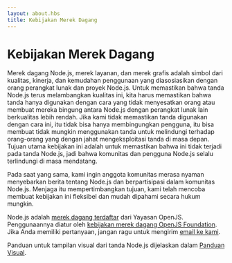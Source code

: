```yaml
---
layout: about.hbs
title: Kebijakan Merek Dagang
---
```


# Kebijakan Merek Dagang

Merek dagang Node.js, merek layanan, dan merek grafis adalah simbol dari
kualitas, kinerja, dan kemudahan penggunaan yang diasosiasikan dengan orang
perangkat lunak dan proyek Node.js. Untuk memastikan bahwa tanda Node.js terus
melambangkan kualitas ini, kita harus memastikan bahwa tanda hanya digunakan dengan cara
yang tidak menyesatkan orang atau membuat mereka bingung antara Node.js dengan perangkat lunak lain
berkualitas lebih rendah. Jika kami tidak memastikan tanda digunakan dengan cara ini, itu tidak bisa
hanya membingungkan pengguna, itu bisa membuat tidak mungkin menggunakan tanda untuk melindungi
terhadap orang-orang yang dengan jahat mengeksploitasi tanda di masa depan. Tujuan utama
kebijakan ini adalah untuk memastikan bahwa ini tidak terjadi pada tanda Node.js, jadi
bahwa komunitas dan pengguna Node.js selalu terlindungi di masa mendatang.

Pada saat yang sama, kami ingin anggota komunitas merasa nyaman menyebarkan
berita tentang Node.js dan berpartisipasi dalam komunitas Node.js. Menjaga itu
mempertimbangkan tujuan, kami telah mencoba membuat kebijakan ini fleksibel dan mudah dipahami
secara hukum mungkin.

Node.js adalah [merek dagang terdaftar](https://trademark-list.openjsf.org) dari
Yayasan OpenJS. Penggunaannya diatur oleh [kebijakan merek dagang OpenJS Foundation](https://trademark-policy.openjsf.org). Jika Anda memiliki pertanyaan, jangan
ragu untuk mengirim [email ke kami](mailto:trademark@openjsf.org).

Panduan untuk tampilan visual dari tanda Node.js dijelaskan dalam
[Panduan Visual](/static/documents/foundation-visual-guidelines.pdf).
